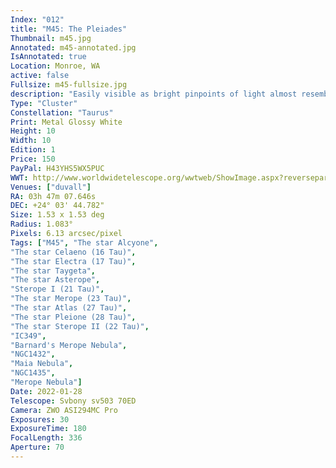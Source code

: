 ```yaml
---
Index: "012"
title: "M45: The Pleiades"
Thumbnail: m45.jpg
Annotated: m45-annotated.jpg
IsAnnotated: true
Location: Monroe, WA
active: false
Fullsize: m45-fullsize.jpg
description: "Easily visible as bright pinpoints of light almost resembling a tiny version of the Big Dipper, the Pleiades go by many names including the Seven Sisters. They are the closest Messier object and the most recognizable cluster visible to the unaided eye. With longer exposures, thin filaments of nebulosity that reflect the young stars' blue glow appear, each enveloping one of the major stars including Maia and Merope. This shot was processed from 30 3-minute exposures." 
Type: "Cluster"
Constellation: "Taurus"
Print: Metal Glossy White
Height: 10
Width: 10
Edition: 1
Price: 150
PayPal: H43YHS5WX5PUC
WWT: http://www.worldwidetelescope.org/wwtweb/ShowImage.aspx?reverseparity=False&scale=6.126246&name=m45.jpg&imageurl=https://nova.astrometry.net/image/13996391&credits=Astrometry.net+User+(All+Rights+Reserved)&creditsUrl=&ra=56.766903&dec=24.164237&x=449.7&y=509.9&rotation=171.64&thumb=https://nova.astrometry.net/image/13996395
Venues: ["duvall"]
RA: 03h 47m 07.646s
DEC: +24° 03' 44.782"
Size: 1.53 x 1.53 deg
Radius: 1.083°
Pixels: 6.13 arcsec/pixel
Tags: ["M45", "The star Alcyone",
"The star Celaeno (16 Tau)",
"The star Electra (17 Tau)",
"The star Taygeta",
"The star Asterope",
"Sterope I (21 Tau)",
"The star Merope (23 Tau)",
"The star Atlas (27 Tau)",
"The star Pleione (28 Tau)",
"The star Sterope II (22 Tau)",
"IC349",
"Barnard's Merope Nebula",
"NGC1432",
"Maia Nebula",
"NGC1435",
"Merope Nebula"]
Date: 2022-01-28
Telescope: Svbony sv503 70ED
Camera: ZWO ASI294MC Pro
Exposures: 30
ExposureTime: 180
FocalLength: 336
Aperture: 70
---
```

